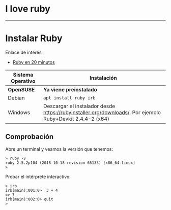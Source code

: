 
# I love ruby

---

# Instalar Ruby

Enlace de interés:
* [Ruby en 20 minutos](https://www.ruby-lang.org/es/documentation/quickstart/)

| Sistema Operativo | Instalación               |
| ----------------- | ------------------------- |
| **OpenSUSE**      | **Ya viene preinstalado** |
| Debian            | `apt install ruby irb`    |
| Windows           | Descargar el instalador desde https://rubyinstaller.org/downloads/. Por ejemplo Ruby+Devkit 2.4.4-2 (x64) |

## Comprobación

Abre un terminal y veamos la versión que tenemos:

```
> ruby -v
ruby 2.5.2p104 (2018-10-18 revision 65133) [x86_64-linux]
>
```

Probar el intérprete interactivo:

```
> irb
irb(main):001:0>  3 + 4
=> 7
irb(main):002:0> quit
>
```
